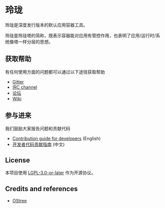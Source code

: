 # 玲珑

玲珑是深度发行版本的默认应用容器工具。

玲珑是玲珑塔的简称，既表示容器能对应用有管控作用，也表明了应用/运行时/系统像塔一样分层的思想。

## 获取帮助

有任何使用方面的问题都可以通过以下途径获取帮助

- [Gitter](https://gitter.im/orgs/linuxdeepin/rooms)
- [IRC channel](https://webchat.freenode.net/?channels=deepin)
- [论坛](https://bbs.deepin.org)
- [Wiki](https://wiki.deepin.org/)

## 参与进来

我们鼓励大家报告问题和贡献代码

- [Contribution guide for developers](https://github.com/linuxdeepin/developer-center/wiki/Contribution-Guidelines-for-Developers-en) (English)
- [开发者代码贡献指南](https://github.com/linuxdeepin/developer-center/wiki/Contribution-Guidelines-for-Developers) (中文)

## License

本项目使用 [LGPL-3.0-or-later](LICENSE) 作为开源协议。

## Credits and references

- [OStree](https://github.com/ostreedev/ostree)

